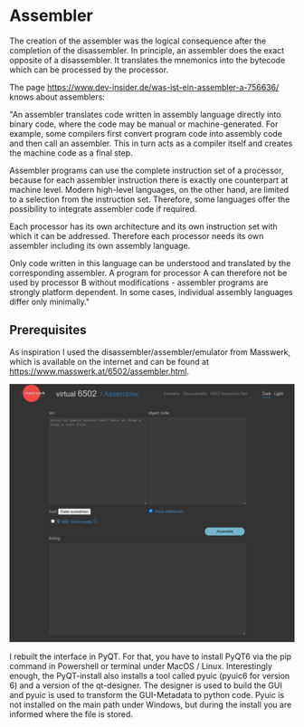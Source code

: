 # Assembler
The creation of the assembler was the logical consequence after the completion of the disassembler. In principle, an assembler does the exact opposite of a disassembler. It translates the mnemonics into the bytecode which can be processed by the processor.

The page https://www.dev-insider.de/was-ist-ein-assembler-a-756636/ knows about assemblers: 

"An assembler translates code written in assembly language directly into binary code, where the code may be manual or machine-generated. For example, some compilers first convert program code into assembly code and then call an assembler. This in turn acts as a compiler itself and creates the machine code as a final step.

Assembler programs can use the complete instruction set of a processor, because for each assembler instruction there is exactly one counterpart at machine level. Modern high-level languages, on the other hand, are limited to a selection from the instruction set. Therefore, some languages offer the possibility to integrate assembler code if required.

Each processor has its own architecture and its own instruction set with which it can be addressed. Therefore each processor needs its own assembler including its own assembly language.

Only code written in this language can be understood and translated by the corresponding assembler. A program for processor A can therefore not be used by processor B without modifications - assembler programs are strongly platform dependent. In some cases, individual assembly languages differ only minimally."

## Prerequisites
As inspiration I used the disassembler/assembler/emulator from Masswerk, which is available on the internet and can be found at https://www.masswerk.at/6502/assembler.html.

![Masswerk_Disassembler](/images/masswerk-assembler.png)

I rebuilt the interface in PyQT. For that, you have to install PyQT6 via the pip command in Powershell or terminal under MacOS / Linux. Interestingly enough, the PyQT-install also installs a tool called pyuic (pyuic6 for version 6) and a version of the qt-designer. The designer is used to build the GUI and pyuic is used to transform the GUI-Metadata to python code. Pyuic is not installed on the main path under Windows, but during the install you are informed where the file is stored.


